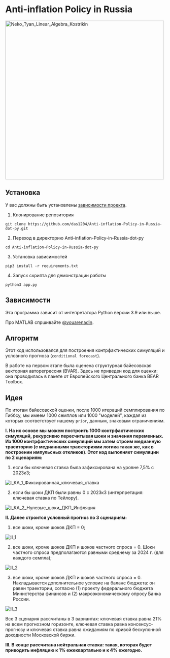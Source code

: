 # Anti-inflation Policy in Russia
<img src="https://raw.githubusercontent.com/cat-milk/Anime-Girls-Holding-Programming-Books/master/Math/Neko_Tyan_Linear_Algebra_Kostrikin.png" width="500" alt="Neko_Tyan_Linear_Algebra_Kostrikin">

<!--Установка-->
## Установка
У вас должны быть установлены [зависимости проекта](https://github.com/das1204/Anti-inflation-Policy-in-Russia-dot-py#зависимости).

1. Клонирование репозитория 

```git clone https://github.com/das1204/Anti-inflation-Policy-in-Russia-dot-py.git```

2. Переход в директорию Anti-inflation-Policy-in-Russia-dot-py

```cd Anti-inflation-Policy-in-Russia-dot-py```

3. Установка зависимостей

```pip3 install -r requirements.txt```

4. Запуск скрипта для демонстрации работы

```python3 app.py```

<!--зависимости-->
## Зависимости
Эта программа зависит от интепретатора Python версии 3.9 или выше.

Про MATLAB спршивайте [@youarenadin](https://github.com/youarenadin).

<!--Логика работы-->
## Алгоритм
Этот код использовался для построения контрфактических симуляций и условного прогноза (```conditional forecast```).


В работе на первом этапе была оценена структурная байесовская векторная авторегрессия (BVAR). Здесь не приведен код для оценки: она проводилась в пакете от Европейского Центрального банка BEAR Toolbox. 


## Идея
По итогам байесовской оценки, после 1000 итераций семплирования по Гиббсу, мы имеем 1000 семплов или 1000 "моделей", каждая из которых соответствует нашему ```prior```, данным, знаковым ограничениям. 


__I. На их основе мы можем построить 1000 контрфактических симуляций, рекурсивно пересчитывая шоки и значения переменных. Из 1000 контрфактических симуляций мы затем строим медианную траекторию (с медианными траекториями логика такая же, как в построении импульсных откликов). Этот код выполняет симуляции по 2 сценариям:__

1) если бы ключевая ставка была зафиксирована на уровне 7,5% с 2023к3;

![I_КА_1_Фиксированная_ключевая_ставка](./charts/I_КА_1_Фиксированная_ключевая_ставка.png)

2) если бы шоки ДКП были равны 0 с 2023к3 (интерпретация: ключевая ставка по Тейлору).

![I_КА_2_Нулевые_шоки_ДКП_Инфляция](./charts/I_КА_2_Нулевые_шоки_ДКП_Инфляция.png)


__II. Далее строится условный прогноз по 3 сценариям:__

1) все шоки, кроме шоков ДКП = 0;

![II_1](./charts/II_УП_1.png)

2) все шоки, кроме шоков ДКП и шоков частного спроса = 0. Шоки частного спроса предполагаются равными среднему за 2024 г. (для каждого семпла);

![II_2](./charts/II_УП_2.png)

3) все шоки, кроме шоков ДКП и шоков частного спроса = 0. Накладывается дополнительное условие на баланс бюджета: он равен траектории, согласно (1) проекту федерального бюджета Министерства финансов и (2) макроэкономическому опросу Банка России.

![II_3](./charts/II_УП_3.png)


Все 3 сценария рассчитаны в 3 вариантах: ключевая ставка равна 21% на всем прогнозном горизонте, ключевая ставка равна консенсус-прогнозу и ключевая ставка равна ожиданиям по кривой бескупонной доходности Московской биржи.

__III. В конце рассчитана нейтральная ставка: такая, которая будет приводить инфляцию к 1% ежеквартально и к 4% ежегодно.__
